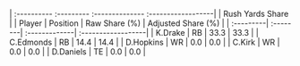 | :---------- :--------- :-------------- :------------------|
|                      Rush Yards Share                     |
| Player    | Position | Raw Share (%) | Adjusted Share (%) |
| :---------| :--------| :-------------| :------------------|
| K.Drake   | RB       | 33.3          | 33.3               |
| C.Edmonds | RB       | 14.4          | 14.4               |
| D.Hopkins | WR       | 0.0           | 0.0                |
| C.Kirk    | WR       | 0.0           | 0.0                |
| D.Daniels | TE       | 0.0           | 0.0                |